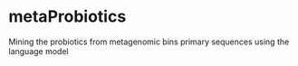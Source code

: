 # metaProbiotics
Mining the probiotics from metagenomic bins primary sequences using the language model
